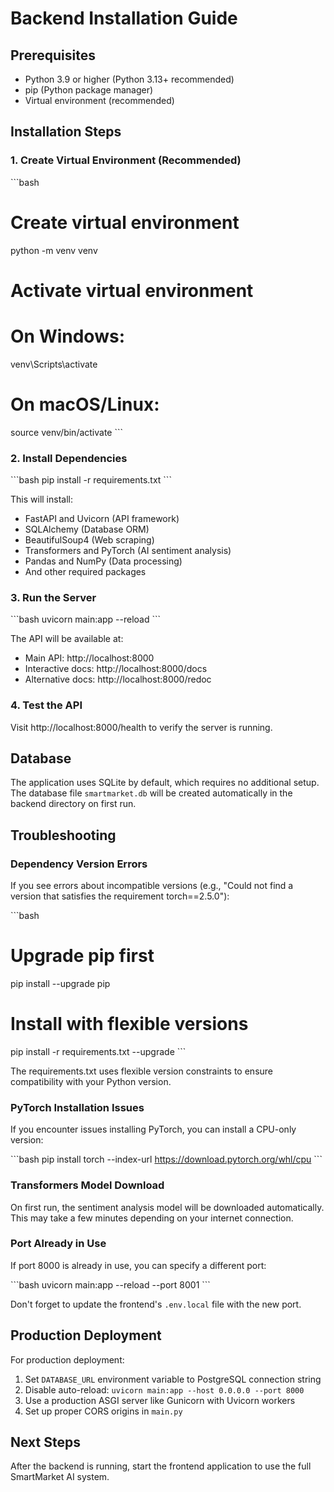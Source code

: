 # Backend Installation Guide

## Prerequisites

- Python 3.9 or higher (Python 3.13+ recommended)
- pip (Python package manager)
- Virtual environment (recommended)

## Installation Steps

### 1. Create Virtual Environment (Recommended)

\`\`\`bash
# Create virtual environment
python -m venv venv

# Activate virtual environment
# On Windows:
venv\\Scripts\\activate
# On macOS/Linux:
source venv/bin/activate
\`\`\`

### 2. Install Dependencies

\`\`\`bash
pip install -r requirements.txt
\`\`\`

This will install:
- FastAPI and Uvicorn (API framework)
- SQLAlchemy (Database ORM)
- BeautifulSoup4 (Web scraping)
- Transformers and PyTorch (AI sentiment analysis)
- Pandas and NumPy (Data processing)
- And other required packages

### 3. Run the Server

\`\`\`bash
uvicorn main:app --reload
\`\`\`

The API will be available at:
- Main API: http://localhost:8000
- Interactive docs: http://localhost:8000/docs
- Alternative docs: http://localhost:8000/redoc

### 4. Test the API

Visit http://localhost:8000/health to verify the server is running.

## Database

The application uses SQLite by default, which requires no additional setup. The database file `smartmarket.db` will be created automatically in the backend directory on first run.

## Troubleshooting

### Dependency Version Errors

If you see errors about incompatible versions (e.g., "Could not find a version that satisfies the requirement torch==2.5.0"):

\`\`\`bash
# Upgrade pip first
pip install --upgrade pip

# Install with flexible versions
pip install -r requirements.txt --upgrade
\`\`\`

The requirements.txt uses flexible version constraints to ensure compatibility with your Python version.

### PyTorch Installation Issues

If you encounter issues installing PyTorch, you can install a CPU-only version:

\`\`\`bash
pip install torch --index-url https://download.pytorch.org/whl/cpu
\`\`\`

### Transformers Model Download

On first run, the sentiment analysis model will be downloaded automatically. This may take a few minutes depending on your internet connection.

### Port Already in Use

If port 8000 is already in use, you can specify a different port:

\`\`\`bash
uvicorn main:app --reload --port 8001
\`\`\`

Don't forget to update the frontend's `.env.local` file with the new port.

## Production Deployment

For production deployment:

1. Set `DATABASE_URL` environment variable to PostgreSQL connection string
2. Disable auto-reload: `uvicorn main:app --host 0.0.0.0 --port 8000`
3. Use a production ASGI server like Gunicorn with Uvicorn workers
4. Set up proper CORS origins in `main.py`

## Next Steps

After the backend is running, start the frontend application to use the full SmartMarket AI system.
